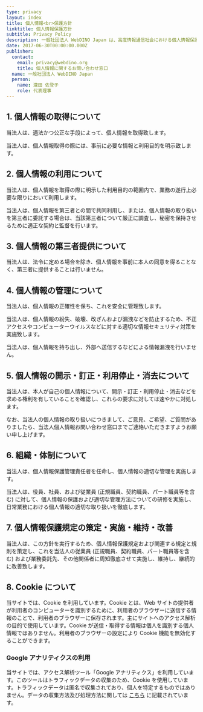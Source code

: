 ```yaml
---
type: privacy
layout: index
title: 個人情報<br>保護方針
linktitle: 個人情報保護方針
subtitle: Privacy Policy
description: 一般社団法人 WebDINO Japan は、高度情報通信社会における個人情報保護の重要性を認識し、以下の方針に基づき個人情報の保護に努めます。
date: 2017-06-30T00:00:00.000Z
publisher:
  contact:
    email: privacy@webdino.org
    title: 個人情報に関するお問い合わせ窓口
  name: 一般社団法人 WebDINO Japan
  person:
    name: 瀧田 佐登子
    role: 代表理事
---
```

## 1. 個人情報の取得について

当法人は、適法かつ公正な手段によって、個人情報を取得致します。

当法人は、個人情報取得の際には、事前に必要な情報と利用目的を明示致します。

## 2. 個人情報の利用について

当法人は、個人情報を取得の際に明示した利用目的の範囲内で、業務の遂行上必要な限りにおいて利用します。

当法人は、個人情報を第三者との間で共同利用し、または、個人情報の取り扱いを第三者に委託する場合は、当該第三者について厳正に調査し、秘密を保持させるために適正な契約と監督を行います。

## 3. 個人情報の第三者提供について

当法人は、法令に定める場合を除き、個人情報を事前に本人の同意を得ることなく、第三者に提供することは行いません。

## 4. 個人情報の管理について

当法人は、個人情報の正確性を保ち、これを安全に管理致します。

当法人は、個人情報の紛失、破壊、改ざんおよび漏洩などを防止するため、不正アクセスやコンピューターウイルスなどに対する適切な情報セキュリティ対策を実施致します。

当法人は、個人情報を持ち出し、外部へ送信するなどによる情報漏洩を行いません。

## 5. 個人情報の開示・訂正・利用停止・消去について

当法人は、本人が自己の個人情報について、開示・訂正・利用停止・消去などを求める権利を有していることを確認し、これらの要求に対しては速やかに対処します。

なお、当法人の個人情報の取り扱いにつきまして、ご意見、ご希望、ご質問がありましたら、当法人個人情報お問い合わせ窓口までご連絡いただきますようお願い申し上げます。

## 6. 組織・体制について

当法人は、個人情報保護管理責任者を任命し、個人情報の適切な管理を実施します。

当法人は、役員、社員、および従業員 (正規職員、契約職員、パート職員等を含む) に対して、個人情報の保護および適切な管理方法についての研修を実施し、日常業務における個人情報の適切な取り扱いを徹底します。

## 7. 個人情報保護規定の策定・実施・維持・改善

当法人は、この方針を実行するため、個人情報保護規定および関連する規定と規則を策定し、これを当法人の従業員 (正規職員、契約職員、パート職員等を含む) および業務委託先、その他関係者に周知徹底させて実施し、維持し、継続的に改善致します。

## 8. Cookie について

当サイトでは、Cookie を利用しています。Cookie とは、Web サイトの提供者が利用者のコンピューターを識別するために、利用者のブラウザーに送信する情報のことで、利用者のブラウザーに保存されます。主にサイトへのアクセス解析の目的で使用しています。Cookie が送信・取得する情報は個人を識別する個人情報ではありません。利用者のブラウザーの設定により Cookie 機能を無効化することができます。

### Google アナリティクスの利用

当サイトでは、アクセス解析ツール「Google アナリティクス」を利用しています。このツールはトラフィックデータの収集のため、Cookie を使用しています。トラフィックデータは匿名で収集されており、個人を特定するものではありません。データの収集方法及び処理方法に関しては [こちら](https://policies.google.com/technologies/partner-sites?hl=ja) に記載されています。
